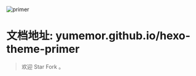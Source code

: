 ![primer](http://oct8d1mqf.bkt.clouddn.com/2017-01-18-QQ20170118-0.png)

# 文档地址: yumemor.github.io/hexo-theme-primer

> 欢迎 Star Fork 。 